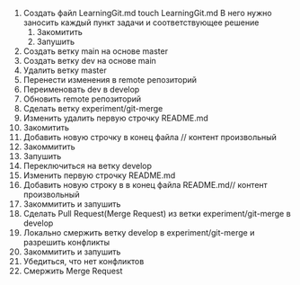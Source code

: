 1. Создать файл LearningGit.md  touch LearningGit.md
В него нужно заносить каждый пункт задачи и соответствующее решение
    1. Закомитить
    2. Запушить
2. Создать ветку main на основе master
3. Создать ветку dev на основе main
4. Удалить ветку master
5. Перенести изменения в remote репозиторий
6. Переименовать dev в develop
7. Обновить remote репозиторий
8. Сделать ветку experiment/git-merge
9. Изменить удалить первую строчку README.md
10. Закомитить
11. Добавить новую строчку в конец файла // контент произвольный
12. Закоммитить
13. Запушить
14. Переключиться на ветку develop
15. Изменить первую строчку README.md
16. Добавить новую строку в в конец файла README.md// контент произвольный
17. Закоммитить и запушить
18. Сделать Pull Request(Merge Request) из ветки experiment/git-merge в develop
19. Локально смержить ветку develop в experiment/git-merge и разрешить конфликты
20. Закоммитить и запушить
21. Убедиться, что нет конфликтов
22. Смержить Merge Request
